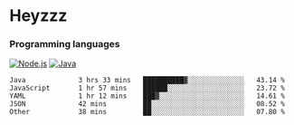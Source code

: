 # Heyzzz  

### Programming languages  

[![Node.js](https://img.shields.io/badge/-Node.js-262626?style=for-the-badge)](https://nodejs.org)
[![Java](https://img.shields.io/badge/-Java-262626?style=for-the-badge)](https://java.com)

<!--START_SECTION:waka-->

```text
Java             3 hrs 33 mins   ██████████▓░░░░░░░░░░░░░░   43.14 %
JavaScript       1 hr 57 mins    ██████░░░░░░░░░░░░░░░░░░░   23.72 %
YAML             1 hr 12 mins    ███▓░░░░░░░░░░░░░░░░░░░░░   14.61 %
JSON             42 mins         ██░░░░░░░░░░░░░░░░░░░░░░░   08.52 %
Other            38 mins         ██░░░░░░░░░░░░░░░░░░░░░░░   07.80 %
```

<!--END_SECTION:waka-->
